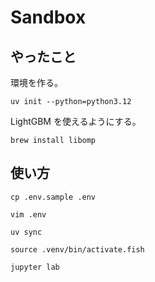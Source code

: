 # Sandbox

## やったこと

環境を作る。

```
uv init --python=python3.12
```

LightGBM を使えるようにする。

```
brew install libomp
```

## 使い方

```
cp .env.sample .env
```

```
vim .env
```

```
uv sync
```

```
source .venv/bin/activate.fish
```

```
jupyter lab
```
